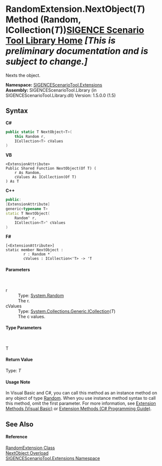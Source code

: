 # RandomExtension.NextObject(*T*) Method (Random, ICollection(*T*))<a href="https://github.com/ObiWanLansi/SIGENCE-Scenario-Tool">SIGENCE Scenario Tool Library Home</a> _**\[This is preliminary documentation and is subject to change.\]**_

Nexts the object.

**Namespace:**&nbsp;<a href="f2af11f5-ae9d-3dcc-a4a9-ba07a037925f.md">SIGENCEScenarioTool.Extensions</a><br />**Assembly:**&nbsp;SIGENCEScenarioTool.Library (in SIGENCEScenarioTool.Library.dll) Version: 1.5.0.0 (1.5)

## Syntax

**C#**<br />
``` C#
public static T NextObject<T>(
	this Random r,
	ICollection<T> cValues
)

```

**VB**<br />
``` VB
<ExtensionAttribute>
Public Shared Function NextObject(Of T) ( 
	r As Random,
	cValues As ICollection(Of T)
) As T
```

**C++**<br />
``` C++
public:
[ExtensionAttribute]
generic<typename T>
static T NextObject(
	Random^ r, 
	ICollection<T>^ cValues
)
```

**F#**<br />
``` F#
[<ExtensionAttribute>]
static member NextObject : 
        r : Random * 
        cValues : ICollection<'T> -> 'T 

```


#### Parameters
&nbsp;<dl><dt>r</dt><dd>Type: <a href="http://msdn2.microsoft.com/en-us/library/ts6se2ek" target="_blank">System.Random</a><br />The r.</dd><dt>cValues</dt><dd>Type: <a href="http://msdn2.microsoft.com/en-us/library/92t2ye13" target="_blank">System.Collections.Generic.ICollection</a>(*T*)<br />The c values.</dd></dl>

#### Type Parameters
&nbsp;<dl><dt>T</dt><dd /></dl>

#### Return Value
Type: *T*<br />

#### Usage Note
In Visual Basic and C#, you can call this method as an instance method on any object of type <a href="http://msdn2.microsoft.com/en-us/library/ts6se2ek" target="_blank">Random</a>. When you use instance method syntax to call this method, omit the first parameter. For more information, see <a href="http://msdn.microsoft.com/en-us/library/bb384936.aspx">Extension Methods (Visual Basic)</a> or <a href="http://msdn.microsoft.com/en-us/library/bb383977.aspx">Extension Methods (C# Programming Guide)</a>.

## See Also


#### Reference
<a href="ec79cd66-cabe-b34d-c958-1063ff30e004.md">RandomExtension Class</a><br /><a href="f991d4c9-7e55-4132-aa8f-ba72c16fa294.md">NextObject Overload</a><br /><a href="f2af11f5-ae9d-3dcc-a4a9-ba07a037925f.md">SIGENCEScenarioTool.Extensions Namespace</a><br />